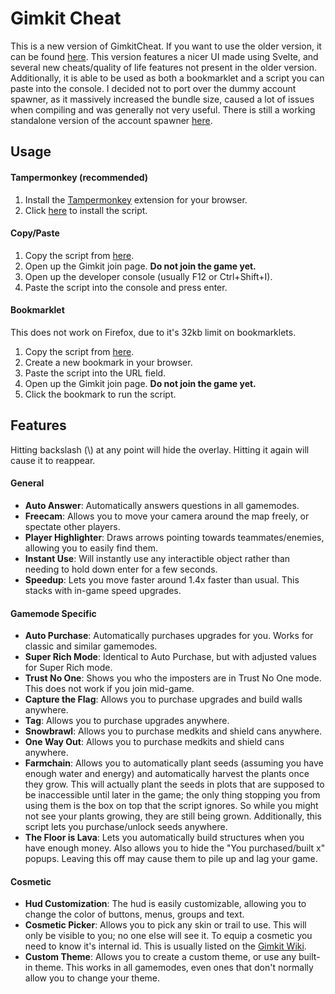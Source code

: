 # Gimkit Cheat

This is a new version of GimkitCheat. If you want to use the older version, it can be found [here](https://github.com/TheLazySquid/GimkitCheat/tree/a19d802eca25893e6f262b9d6e74f1278dbebd2f). This version features a nicer UI made using Svelte, and several new cheats/quality of life features not present in the older version. Additionally, it is able to be used as both a bookmarklet and a script you can paste into the console. I decided not to port over the dummy account spawner, as it massively increased the bundle size, caused a lot of issues when compiling and was generally not very useful. There is still a working standalone version of the account spawner [here](https://github.com/TheLazySquid/GimkitSpawner).

## Usage

#### Tampermonkey (recommended)

1. Install the [Tampermonkey](https://www.tampermonkey.net/) extension for your browser.
2. Click [here](https://raw.githubusercontent.com/TheLazySquid/GimkitCheat/v4/build/bundle.user.js) to install the script.

#### Copy/Paste

1. Copy the script from [here](/build/bundle.user.js).
2. Open up the Gimkit join page. **Do not join the game yet.**
3. Open up the developer console (usually F12 or Ctrl+Shift+I).
4. Paste the script into the console and press enter.

#### Bookmarklet

This does not work on Firefox, due to it's 32kb limit on bookmarklets.

1. Copy the script from [here](/build/bundle.bookmarklet.txt).
2. Create a new bookmark in your browser.
3. Paste the script into the URL field.
4. Open up the Gimkit join page. **Do not join the game yet.**
5. Click the bookmark to run the script.

## Features

Hitting backslash (\\) at any point will hide the overlay. Hitting it again will cause it to reappear.

#### General

- **Auto Answer**: Automatically answers questions in all gamemodes.
- **Freecam**: Allows you to move your camera around the map freely, or spectate other players.
- **Player Highlighter**: Draws arrows pointing towards teammates/enemies, allowing you to easily find them.
- **Instant Use**: Will instantly use any interactible object rather than needing to hold down enter for a few seconds.
- **Speedup**: Lets you move faster around 1.4x faster than usual. This stacks with in-game speed upgrades.

#### Gamemode Specific

- **Auto Purchase**: Automatically purchases upgrades for you. Works for classic and similar gamemodes.
- **Super Rich Mode**: Identical to Auto Purchase, but with adjusted values for Super Rich mode.
- **Trust No One**: Shows you who the imposters are in Trust No One mode. This does not work if you join mid-game.
- **Capture the Flag**: Allows you to purchase upgrades and build walls anywhere.
- **Tag**: Allows you to purchase upgrades anywhere.
- **Snowbrawl**: Allows you to purchase medkits and shield cans anywhere.
- **One Way Out**: Allows you to purchase medkits and shield cans anywhere.
- **Farmchain**: Allows you to automatically plant seeds (assuming you have enough water and energy) and automatically harvest the plants once they grow. This will actually plant the seeds in plots that are supposed to be inaccessible until later in the game; the only thing stopping you from using them is the box on top that the script ignores. So while you might not see your plants growing, they are still being grown. Additionally, this script lets you purchase/unlock seeds anywhere.
- **The Floor is Lava**: Lets you automatically build structures when you have enough money. Also allows you to hide the "You purchased/built x" popups. Leaving this off may cause them to pile up and lag your game.

#### Cosmetic

- **Hud Customization**: The hud is easily customizable, allowing you to change the color of buttons, menus, groups and text.
- **Cosmetic Picker**: Allows you to pick any skin or trail to use. This will only be visible to you; no one else will see it. To equip a cosmetic you need to know it's internal id. This is usually listed on the [Gimkit Wiki](https://gimkit.fandom.com/wiki/Cosmetics).
- **Custom Theme**: Allows you to create a custom theme, or use any built-in theme. This works in all gamemodes, even ones that don't normally allow you to change your theme.
